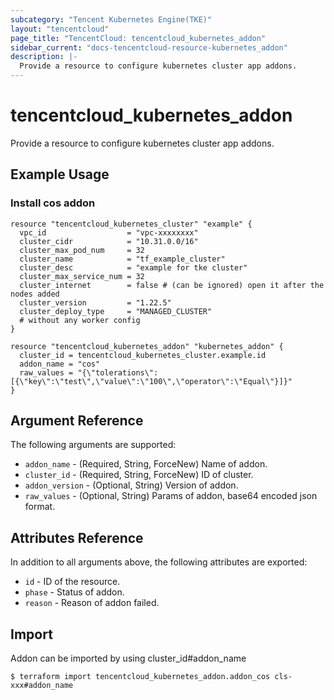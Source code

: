```yaml
---
subcategory: "Tencent Kubernetes Engine(TKE)"
layout: "tencentcloud"
page_title: "TencentCloud: tencentcloud_kubernetes_addon"
sidebar_current: "docs-tencentcloud-resource-kubernetes_addon"
description: |-
  Provide a resource to configure kubernetes cluster app addons.
---
```


# tencentcloud_kubernetes_addon

Provide a resource to configure kubernetes cluster app addons.

## Example Usage

### Install cos addon

```hcl
resource "tencentcloud_kubernetes_cluster" "example" {
  vpc_id                  = "vpc-xxxxxxxx"
  cluster_cidr            = "10.31.0.0/16"
  cluster_max_pod_num     = 32
  cluster_name            = "tf_example_cluster"
  cluster_desc            = "example for tke cluster"
  cluster_max_service_num = 32
  cluster_internet        = false # (can be ignored) open it after the nodes added
  cluster_version         = "1.22.5"
  cluster_deploy_type     = "MANAGED_CLUSTER"
  # without any worker config
}

resource "tencentcloud_kubernetes_addon" "kubernetes_addon" {
  cluster_id = tencentcloud_kubernetes_cluster.example.id
  addon_name = "cos"
  raw_values = "{\"tolerations\":[{\"key\":\"test\",\"value\":\"100\",\"operator\":\"Equal\"}]}"
}
```

## Argument Reference

The following arguments are supported:

* `addon_name` - (Required, String, ForceNew) Name of addon.
* `cluster_id` - (Required, String, ForceNew) ID of cluster.
* `addon_version` - (Optional, String) Version of addon.
* `raw_values` - (Optional, String) Params of addon, base64 encoded json format.

## Attributes Reference

In addition to all arguments above, the following attributes are exported:

* `id` - ID of the resource.
* `phase` - Status of addon.
* `reason` - Reason of addon failed.


## Import

Addon can be imported by using cluster_id#addon_name
```
$ terraform import tencentcloud_kubernetes_addon.addon_cos cls-xxx#addon_name
```

